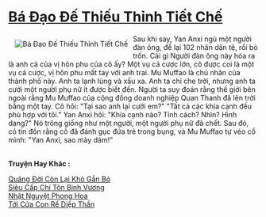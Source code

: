 <a href="https://truyentiki.com/ba-dao-de-thieu-thinh-tiet-che.31992/" title="Bá Đạo Đế Thiếu Thỉnh Tiết Chế"><h1>Bá Đạo Đế Thiếu Thỉnh Tiết Chế</h1></a><div style="display:table"><img align="right" style="float: left; padding: 10px;" src="https://truyentiki.com/a/img/str/src/31992.jpg" alt="Bá Đạo Đế Thiếu Thỉnh Tiết Chế">Sau khi say, Yan Anxi ngủ một người đàn ông, để lại 102 nhân dân tệ, rồi bỏ trốn. Cái gì Người đàn ông này hóa ra là anh cả của vị hôn phu của cô ấy? Một vụ cá cược lớn, cô được coi là một vụ cá cược, vị hôn phu mất tay với anh trai. Mu Muffao là chủ nhân của thành phố này. Anh ta lạnh lùng và xấu xa. Anh ta chỉ che trời, nhưng anh ta cưới một người phụ nữ ít được biết đến. Người ta suy đoán rằng thế giới bên ngoài rằng Mu Muffao của cộng đồng doanh nghiệp Quan Thanh đã lên trời bằng một tay. Cô hỏi: "Tại sao anh lại cưới em?" "Tất cả các khía cạnh đều phù hợp với tôi." Yan Anxi hỏi: "Khía cạnh nào? Tính cách? Nhìn? Hình dạng?" Nó trông giống như một người, một người phụ nữ đã chết. Sau đó, có tin đồn rằng cô đã đánh gục đứa trẻ trong bụng, và Mu Muffao tự véo cổ mình: "Yan Anxi, sao mày dám!"</div><p><br><b>Truyện Hay Khác :</b></p><a href="https://truyentiki.com/quang-doi-con-lai-kho-gan-bo.31991/" alt="Quãng Đời Còn Lại Khó Gắn Bó">Quãng Đời Còn Lại Khó Gắn Bó</a><br/><a href="https://wikitruyen.wordpress.com/2020/06/23/sieu-cap-chi-ton-binh-vuong/" alt="Siêu Cấp Chí Tôn Binh Vương">Siêu Cấp Chí Tôn Binh Vương</a><br/><a href="https://truyencv2020.blogspot.com/2020/06/nhat-nguyet-phong-hoa.html" alt="Nhật Nguyệt Phong Hoa">Nhật Nguyệt Phong Hoa</a><br/><a href="https://wikitruyen.wordpress.com/2020/06/23/toi-cua-con-re-diep-than/" alt="Tới Cửa Con Rể Diệp Thần">Tới Cửa Con Rể Diệp Thần</a><br/>